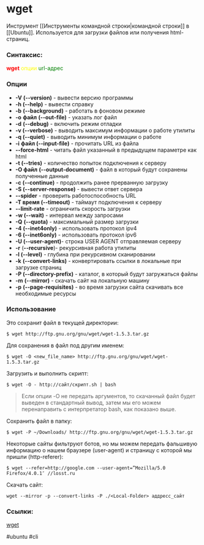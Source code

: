 # wget

Инструмент [[Инструменты командной строки|командной строки]] в [[Ubuntu]]. Используется для загрузки файлов или получения html-страниц.

### Синтаксис:

<span style="color:red">**wget**</span> <span style="color:yellow">опции</span> <span style="color:green">url-адрес</span>

### Опции

-   **-V** **(--version)** - вывести версию программы
-   **-h (--help)** - вывести справку
-   **-b** **(--background)** - работать в фоновом режиме
-   **-o** **файл** **(--out-file)** - указать лог файл
-   **-d** **(--debug)** - включить режим отладки
-   **-v (--verbose)** - выводить максимум информации о работе утилиты
-   **-q (--quiet)** - выводить минимум информации о работе
-   **-i** **файл (--input-file)** - прочитать URL из файла
-   **--force-html** - читать файл указанный в предыдущем параметре как html
-   **-t (--tries)** - количество попыток подключения к серверу
-   **-O файл** **(--output-document)** - файл в который будут сохранены полученные данные
-   **-с (--continue)** - продолжить ранее прерванную загрузку
-   **-S (--server-response)** - вывести ответ сервера
-   **--spider** - проверить работоспособность URL
-   **-T время (--timeout)** - таймаут подключения к серверу
-   **--limit-rate** - ограничить скорость загрузки
-   **-w (--wait)** - интервал между запросами
-   **-Q** **(--quota)** - максимальный размер загрузки
-   **-4 (--inet4only)** - использовать протокол ipv4
-   **-6 (--inet6only)** - использовать протокол ipv6
-   **-U (--user-agent)**- строка USER AGENT отправляемая серверу
-   **-r** (**--recursive**)- рекурсивная работа утилиты
-   **-l (--level)** - глубина при рекурсивном сканировании
-   **-k** **(--convert-links)** - конвертировать ссылки в локальные при загрузке страниц
-   **-P (--directory-prefix)** - каталог, в который будут загружаться файлы
-   **-m** **(--mirror)** - скачать сайт на локальную машину
-   **-p** **(--page-requisites)** - во время загрузки сайта скачивать все необходимые ресурсы


### Использование

Это сохранит файл в текущей директории:
```
$ wget http://ftp.gnu.org/gnu/wget/wget-1.5.3.tar.gz
```

Для сохранения в файл под другим именем:
```
$ wget -O <new_file_name> http://ftp.gnu.org/gnu/wget/wget-1.5.3.tar.gz
```

Загрузить и выполнить скрипт:
```
$ wget -O - http://сайт/скрипт.sh | bash
```
>Если опции -O не передать аргументов, то скачанный файл будет выведен в стандартный вывод, затем мы его можем перенаправить с интерпретатор bash, как показано выше.

Сохранить файл в папку:
```
$ wget -P ~/Downloads/ http://ftp.gnu.org/gnu/wget/wget-1.5.3.tar.gz
```

Некоторые сайты фильтруют ботов, но мы можем передать фальшивую информацию о нашем браузере (user-agent) и страницу с которой мы пришли (http-referer):
```
$ wget ‐‐refer=http://google.com ‐‐user-agent=”Mozilla/5.0 Firefox/4.0.1″ //losst.ru
```

Скачать сайт:
```
wget --mirror -p --convert-links -P ./<Local-Folder> аддресс_сайт
```


### Ссылки:
[wget](https://losst.ru/komanda-wget-linux)

#ubuntu #cli